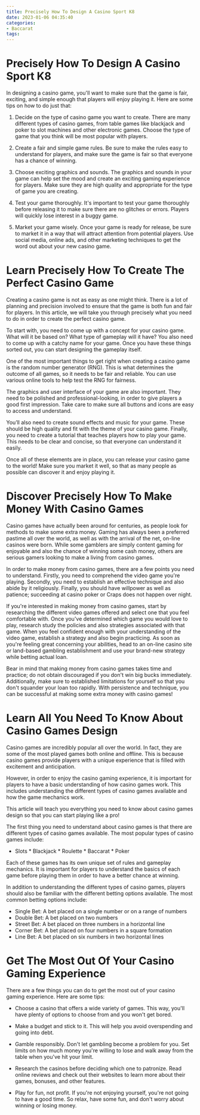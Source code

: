 ```yaml
---
title: Precisely How To Design A Casino Sport K8 
date: 2023-01-06 04:35:40
categories:
- Baccarat
tags:
---
```



#  Precisely How To Design A Casino Sport K8 

In designing a casino game, you'll want to make sure that the game is fair, exciting, and simple enough that players will enjoy playing it. Here are some tips on how to do just that:

1. Decide on the type of casino game you want to create. There are many different types of casino games, from table games like blackjack and poker to slot machines and other electronic games. Choose the type of game that you think will be most popular with players.

2. Create a fair and simple game rules. Be sure to make the rules easy to understand for players, and make sure the game is fair so that everyone has a chance of winning.

3. Choose exciting graphics and sounds. The graphics and sounds in your game can help set the mood and create an exciting gaming experience for players. Make sure they are high quality and appropriate for the type of game you are creating.

4. Test your game thoroughly. It's important to test your game thoroughly before releasing it to make sure there are no glitches or errors. Players will quickly lose interest in a buggy game.

5. Market your game wisely. Once your game is ready for release, be sure to market it in a way that will attract attention from potential players. Use social media, online ads, and other marketing techniques to get the word out about your new casino game.

#  Learn Precisely How To Create The Perfect Casino Game 

Creating a casino game is not as easy as one might think. There is a lot of planning and precision involved to ensure that the game is both fun and fair for players. In this article, we will take you through precisely what you need to do in order to create the perfect casino game.

To start with, you need to come up with a concept for your casino game. What will it be based on? What type of gameplay will it have? You also need to come up with a catchy name for your game. Once you have these things sorted out, you can start designing the gameplay itself.

One of the most important things to get right when creating a casino game is the random number generator (RNG). This is what determines the outcome of all games, so it needs to be fair and reliable. You can use various online tools to help test the RNG for fairness.

The graphics and user interface of your game are also important. They need to be polished and professional-looking, in order to give players a good first impression. Take care to make sure all buttons and icons are easy to access and understand.

You’ll also need to create sound effects and music for your game. These should be high quality and fit with the theme of your casino game. Finally, you need to create a tutorial that teaches players how to play your game. This needs to be clear and concise, so that everyone can understand it easily.

Once all of these elements are in place, you can release your casino game to the world! Make sure you market it well, so that as many people as possible can discover it and enjoy playing it.

#  Discover Precisely How To Make Money With Casino Games 

Casino games have actually been around for centuries, as people look for methods to make some extra money. Gaming has always been a preferred pastime all over the world, as well as with the arrival of the net, on-line casinos were born. While some gamblers are simply content gaming for enjoyable and also the chance of winning some cash money, others are serious gamers looking to make a living from casino games.

In order to make money from casino games, there are a few points you need to understand. Firstly, you need to comprehend the video game you're playing. Secondly, you need to establish an effective technique and also abide by it religiously. Finally, you should have willpower as well as patience; succeeding at casino poker or Craps does not happen over night.

If you're interested in making money from casino games, start by researching the different video games offered and select one that you feel comfortable with. Once you've determined which game you would love to play, research study the policies and also strategies associated with that game. When you feel confident enough with your understanding of the video game, establish a strategy and also begin practicing. As soon as you're feeling great concerning your abilities, head to an on-line casino site or land-based gambling establishment and use your brand-new strategy while betting actual loan.

Bear in mind that making money from casino games takes time and practice; do not obtain discouraged if you don't win big bucks immediately. Additionally, make sure to established limitations for yourself so that you don't squander your loan too rapidly. With persistence and technique, you can be successful at making some extra money with casino games!

#  Learn All You Need To Know About Casino Games Design 
Casino games are incredibly popular all over the world. In fact, they are some of the most played games both online and offline. This is because casino games provide players with a unique experience that is filled with excitement and anticipation.

However, in order to enjoy the casino gaming experience, it is important for players to have a basic understanding of how casino games work. This includes understanding the different types of casino games available and how the game mechanics work. 

This article will teach you everything you need to know about casino games design so that you can start playing like a pro!

The first thing you need to understand about casino games is that there are different types of casino games available. The most popular types of casino games include:

* Slots * Blackjack * Roulette * Baccarat * Poker 

Each of these games has its own unique set of rules and gameplay mechanics. It is important for players to understand the basics of each game before playing them in order to have a better chance at winning.

In addition to understanding the different types of casino games, players should also be familiar with the different betting options available. The most common betting options include: 

* Single Bet: A bet placed on a single number or on a range of numbers 
* Double Bet: A bet placed on two numbers 
* Street Bet: A bet placed on three numbers in a horizontal line 
* Corner Bet: A bet placed on four numbers in a square formation 
* Line Bet: A bet placed on six numbers in two horizontal lines

#  Get The Most Out Of Your Casino Gaming Experience

There are a few things you can do to get the most out of your casino gaming experience. Here are some tips:

* Choose a casino that offers a wide variety of games. This way, you'll have plenty of options to choose from and you won't get bored.

* Make a budget and stick to it. This will help you avoid overspending and going into debt.

* Gamble responsibly. Don't let gambling become a problem for you. Set limits on how much money you're willing to lose and walk away from the table when you've hit your limit.

* Research the casinos before deciding which one to patronize. Read online reviews and check out their websites to learn more about their games, bonuses, and other features.

* Play for fun, not profit. If you're not enjoying yourself, you're not going to have a good time. So relax, have some fun, and don't worry about winning or losing money.